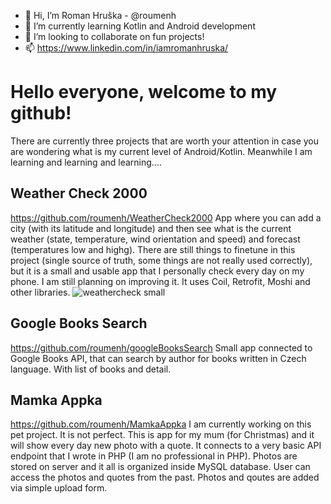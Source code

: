 - 👋 Hi, I’m Roman Hruška - @roumenh
- 👀 I’m currently learning Kotlin and Android development
- 💞️ I’m looking to collaborate on fun projects!
- 📫 https://www.linkedin.com/in/iamromanhruska/

# Hello everyone, welcome to my github!
There are currently three projects that are worth your attention in case you are wondering what is my current level of Android/Kotlin.
Meanwhile I am learning and learning and learning....

## Weather Check 2000
https://github.com/roumenh/WeatherCheck2000
App where you can add a city (with its latitude and longitude) and then see what is the current weather (state, temperature, wind orientation and speed) and forecast (temperatures low and highg). There are still things to finetune in this project (single source of truth, some things are not really used correctly), but it is a small and usable app that I personally check every day on my phone. I am still planning on improving it. It uses Coil, Retrofit, Moshi and other libraries.
![weathercheck small](https://user-images.githubusercontent.com/5468334/207570277-b79a9f8d-d87d-497a-9833-e3817965887f.jpg)

## Google Books Search
https://github.com/roumenh/googleBooksSearch
Small app connected to Google Books API, that can search by author for books written in Czech language. With list of books and detail.

## Mamka Appka
https://github.com/roumenh/MamkaAppka
I am currently working on this pet project. It is not perfect. This is app for my mum (for Christmas) and it will show every day new photo with a quote. It connects to a very basic API endpoint that I wrote in PHP (I am no professional in PHP). Photos are stored on server and it all is organized inside MySQL database. User can access the photos and quotes from the past. Photos and qoutes are added via simple upload form.
